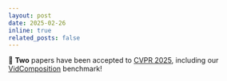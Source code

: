 ```yaml
---
layout: post
date: 2025-02-26
inline: true
related_posts: false
---
```


🎉 **Two** papers have been accepted to [CVPR 2025](https://cvpr.thecvf.com/Conferences/2025), including our [VidComposition](https://yunlong10.github.io/VidComposition/) benchmark!
